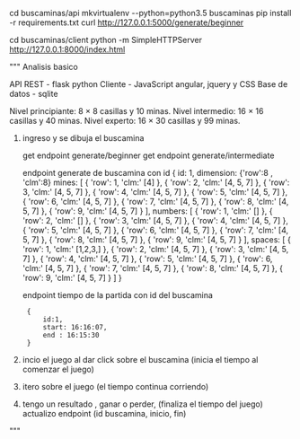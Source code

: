 cd buscaminas/api
mkvirtualenv --python=python3.5 buscaminas
pip install -r requirements.txt
curl http://127.0.0.1:5000/generate/beginner

cd buscaminas/client
python -m SimpleHTTPServer
http://127.0.0.1:8000/index.html

"""
Analisis basico

API REST - flask python
Cliente - JavaScript angular, jquery y CSS
Base de datos - sqlite

Nivel principiante: 8 × 8 casillas y 10 minas.
Nivel intermedio: 16 × 16 casillas y 40 minas.
Nivel experto: 16 × 30 casillas y 99 minas.

1. ingreso y se dibuja el buscamina

    get endpoint generate/beginner
    get endpoint generate/intermediate

	endpoint generate de buscamina con id
		{
			id: 1,
			dimension: {'row':8 , 'clm':8}
			mines: [
				{ 'row': 1, 'clm:' [4] },
				{ 'row': 2, 'clm:' [4, 5, 7] },
				{ 'row': 3, 'clm:' [4, 5, 7] },
				{ 'row': 4, 'clm:' [4, 5, 7] },
				{ 'row': 5, 'clm:' [4, 5, 7] },
				{ 'row': 6, 'clm:' [4, 5, 7] },
				{ 'row': 7, 'clm:' [4, 5, 7] },
				{ 'row': 8, 'clm:' [4, 5, 7] },
				{ 'row': 9, 'clm:' [4, 5, 7] }
			],
			numbers: [
				{ 'row': 1, 'clm:' [] },
				{ 'row': 2, 'clm:' [] },
				{ 'row': 3, 'clm:' [4, 5, 7] },
				{ 'row': 4, 'clm:' [4, 5, 7] },
				{ 'row': 5, 'clm:' [4, 5, 7] },
				{ 'row': 6, 'clm:' [4, 5, 7] },
				{ 'row': 7, 'clm:' [4, 5, 7] },
				{ 'row': 8, 'clm:' [4, 5, 7] },
				{ 'row': 9, 'clm:' [4, 5, 7] }
			],
			spaces: [
				{ 'row': 1, 'clm:' [1,2,3,] },
				{ 'row': 2, 'clm:' [4, 5, 7] },
				{ 'row': 3, 'clm:' [4, 5, 7] },
				{ 'row': 4, 'clm:' [4, 5, 7] },
				{ 'row': 5, 'clm:' [4, 5, 7] },
				{ 'row': 6, 'clm:' [4, 5, 7] },
				{ 'row': 7, 'clm:' [4, 5, 7] },
				{ 'row': 8, 'clm:' [4, 5, 7] },
				{ 'row': 9, 'clm:' [4, 5, 7] }
			]
		}

	endpoint tiempo de la partida con id del buscamina

		{
			id:1,
			start: 16:16:07,
			end : 16:15:30
		}

2. incio el juego al dar click sobre el buscamina (inicia el tiempo al comenzar el juego)
3. itero sobre el juego (el tiempo continua corriendo)

4. tengo un resultado , ganar o perder, (finaliza el tiempo del juego)
	actualizo endpoint (id buscamina, inicio, fin)

"""


